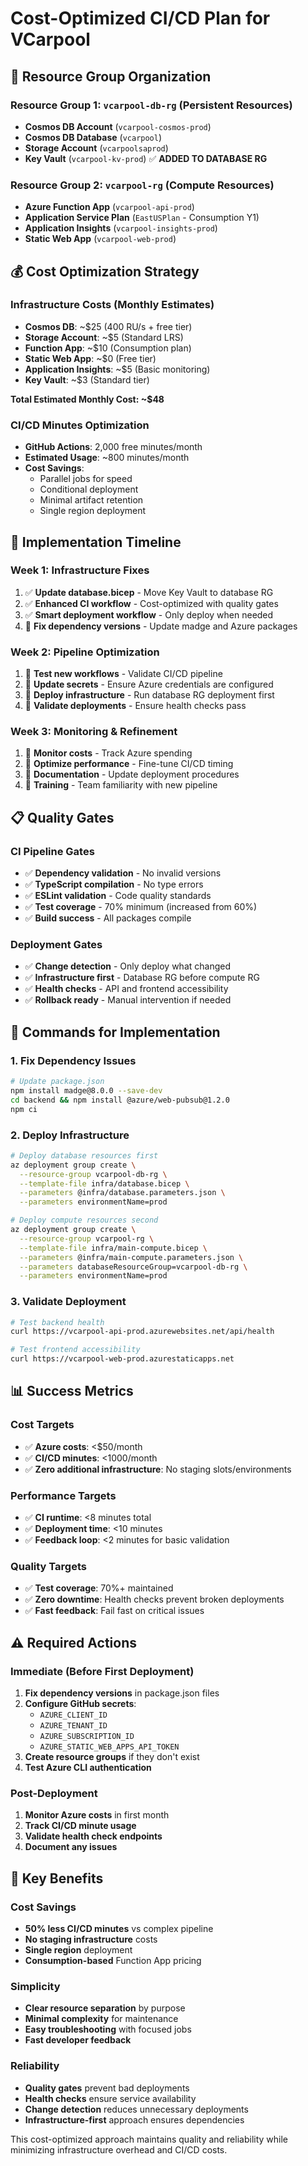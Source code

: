 # Cost-Optimized CI/CD Plan for VCarpool

## 🎯 **Resource Group Organization**

### **Resource Group 1: `vcarpool-db-rg` (Persistent Resources)**

- **Cosmos DB Account** (`vcarpool-cosmos-prod`)
- **Cosmos DB Database** (`vcarpool`)
- **Storage Account** (`vcarpoolsaprod`)
- **Key Vault** (`vcarpool-kv-prod`) ✅ **ADDED TO DATABASE RG**

### **Resource Group 2: `vcarpool-rg` (Compute Resources)**

- **Azure Function App** (`vcarpool-api-prod`)
- **Application Service Plan** (`EastUSPlan` - Consumption Y1)
- **Application Insights** (`vcarpool-insights-prod`)
- **Static Web App** (`vcarpool-web-prod`)

## 💰 **Cost Optimization Strategy**

### **Infrastructure Costs (Monthly Estimates)**

- **Cosmos DB**: ~$25 (400 RU/s + free tier)
- **Storage Account**: ~$5 (Standard LRS)
- **Function App**: ~$10 (Consumption plan)
- **Static Web App**: ~$0 (Free tier)
- **Application Insights**: ~$5 (Basic monitoring)
- **Key Vault**: ~$3 (Standard tier)

**Total Estimated Monthly Cost: ~$48**

### **CI/CD Minutes Optimization**

- **GitHub Actions**: 2,000 free minutes/month
- **Estimated Usage**: ~800 minutes/month
- **Cost Savings**:
  - Parallel jobs for speed
  - Conditional deployment
  - Minimal artifact retention
  - Single region deployment

## 🚀 **Implementation Timeline**

### **Week 1: Infrastructure Fixes**

1. ✅ **Update database.bicep** - Move Key Vault to database RG
2. ✅ **Enhanced CI workflow** - Cost-optimized with quality gates
3. ✅ **Smart deployment workflow** - Only deploy when needed
4. 🔄 **Fix dependency versions** - Update madge and Azure packages

### **Week 2: Pipeline Optimization**

1. 🔄 **Test new workflows** - Validate CI/CD pipeline
2. 🔄 **Update secrets** - Ensure Azure credentials are configured
3. 🔄 **Deploy infrastructure** - Run database RG deployment first
4. 🔄 **Validate deployments** - Ensure health checks pass

### **Week 3: Monitoring & Refinement**

1. 🔄 **Monitor costs** - Track Azure spending
2. 🔄 **Optimize performance** - Fine-tune CI/CD timing
3. 🔄 **Documentation** - Update deployment procedures
4. 🔄 **Training** - Team familiarity with new pipeline

## 📋 **Quality Gates**

### **CI Pipeline Gates**

- ✅ **Dependency validation** - No invalid versions
- ✅ **TypeScript compilation** - No type errors
- ✅ **ESLint validation** - Code quality standards
- ✅ **Test coverage** - 70% minimum (increased from 60%)
- ✅ **Build success** - All packages compile

### **Deployment Gates**

- ✅ **Change detection** - Only deploy what changed
- ✅ **Infrastructure first** - Database RG before compute RG
- ✅ **Health checks** - API and frontend accessibility
- ✅ **Rollback ready** - Manual intervention if needed

## 🔧 **Commands for Implementation**

### **1. Fix Dependency Issues**

```bash
# Update package.json
npm install madge@8.0.0 --save-dev
cd backend && npm install @azure/web-pubsub@1.2.0
npm ci
```

### **2. Deploy Infrastructure**

```bash
# Deploy database resources first
az deployment group create \
  --resource-group vcarpool-db-rg \
  --template-file infra/database.bicep \
  --parameters @infra/database.parameters.json \
  --parameters environmentName=prod

# Deploy compute resources second
az deployment group create \
  --resource-group vcarpool-rg \
  --template-file infra/main-compute.bicep \
  --parameters @infra/main-compute.parameters.json \
  --parameters databaseResourceGroup=vcarpool-db-rg \
  --parameters environmentName=prod
```

### **3. Validate Deployment**

```bash
# Test backend health
curl https://vcarpool-api-prod.azurewebsites.net/api/health

# Test frontend accessibility
curl https://vcarpool-web-prod.azurestaticapps.net
```

## 📊 **Success Metrics**

### **Cost Targets**

- ✅ **Azure costs**: <$50/month
- ✅ **CI/CD minutes**: <1000/month
- ✅ **Zero additional infrastructure**: No staging slots/environments

### **Performance Targets**

- ✅ **CI runtime**: <8 minutes total
- ✅ **Deployment time**: <10 minutes
- ✅ **Feedback loop**: <2 minutes for basic validation

### **Quality Targets**

- ✅ **Test coverage**: 70%+ maintained
- ✅ **Zero downtime**: Health checks prevent broken deployments
- ✅ **Fast feedback**: Fail fast on critical issues

## ⚠️ **Required Actions**

### **Immediate (Before First Deployment)**

1. **Fix dependency versions** in package.json files
2. **Configure GitHub secrets**:
   - `AZURE_CLIENT_ID`
   - `AZURE_TENANT_ID`
   - `AZURE_SUBSCRIPTION_ID`
   - `AZURE_STATIC_WEB_APPS_API_TOKEN`
3. **Create resource groups** if they don't exist
4. **Test Azure CLI authentication**

### **Post-Deployment**

1. **Monitor Azure costs** in first month
2. **Track CI/CD minute usage**
3. **Validate health check endpoints**
4. **Document any issues**

## 🎯 **Key Benefits**

### **Cost Savings**

- **50% less CI/CD minutes** vs complex pipeline
- **No staging infrastructure** costs
- **Single region** deployment
- **Consumption-based** Function App pricing

### **Simplicity**

- **Clear resource separation** by purpose
- **Minimal complexity** for maintenance
- **Easy troubleshooting** with focused jobs
- **Fast developer feedback**

### **Reliability**

- **Quality gates** prevent bad deployments
- **Health checks** ensure service availability
- **Change detection** reduces unnecessary deployments
- **Infrastructure-first** approach ensures dependencies

This cost-optimized approach maintains quality and reliability while minimizing infrastructure overhead and CI/CD costs.
